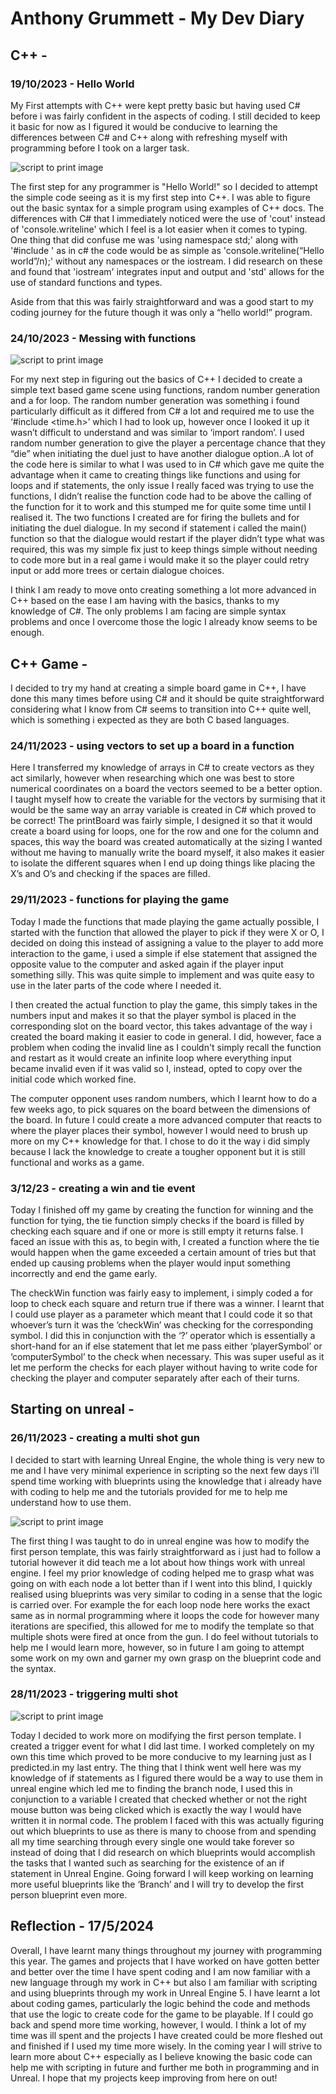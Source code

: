 # Anthony Grummett - My Dev Diary

## C++ -
### 19/10/2023 - Hello World

My First attempts with C++ were kept pretty basic but having used C# before i was fairly confident in the aspects of coding. I still decided to keep it basic for now as I figured it would be conducive to learning the differences between C# and C++ along with refreshing myself with programming before I took on a larger task.

![script to print image](/Screenshots/Hello-World.png?raw=true)

The first step for any programmer is "Hello World!" so I decided to attempt the simple code seeing as it is my first step into C++. I was able to figure out the basic syntax for a simple program using examples of C++ docs. The differences with C# that I immediately noticed were the use of 'cout' instead of 'console.writeline' which I feel is a lot easier when it comes to typing. One thing that did confuse me was 'using namespace std;' along with '#include <iostream>' as in c# the code would be as simple as 'console.writeline(“Hello world”/n);' without any namespaces or the iostream. I did research on these and found that 'iostream' integrates input and output and 'std' allows for the use of standard functions and types. 

Aside from that this was fairly straightforward and was a good start to my coding journey for the future though it was only a “hello world!” program.

### 24/10/2023 - Messing with functions

![script to print image](/Screenshots/cowboys.png?raw=true)

For my next step in figuring out the basics of C++ I decided to create a simple text based game scene using functions, random number generation and a for loop. The random number generation was something i found particularly difficult as it differed from C# a lot and required me to use the ‘#include <time.h>’ which I had to look up, however once I looked it up it wasn’t difficult to understand and was similar to ‘import random’. I used random number generation to give the player a percentage chance that they “die” when initiating the duel just to have another dialogue option..A lot of the code here is similar to what I was used to in C# which gave me quite the advantage when it came to creating things like functions and using for loops and if statements, the only issue I really faced was trying to use the functions, I didn’t realise the function code had to be above the calling of the function for it to work and this stumped me for quite some time until I realised it. The two functions I created are for firing the bullets and for initiating the duel dialogue. In my second if statement i called the main() function so that the dialogue would restart if the player didn’t type what was required, this was my simple fix just to keep things simple without needing to code more but in a real game i would make it so the player could retry input or add more trees or certain dialogue choices. 

I think I am ready to move onto creating something a lot more advanced in C++ based on the ease I am having with the basics, thanks to my knowledge of C#. The only problems I am facing are simple syntax problems and once I overcome those the logic I already know seems to be enough. 

## C++ Game - 
I decided to try my hand at creating a simple board game in C++, I have done this many times before using C# and it should be quite straightforward considering what I know from C# seems to transition into C++ quite well, which is something i expected as they are both C based languages.

### 24/11/2023 - using vectors to set up a board in a function



Here I transferred my knowledge of arrays in C# to create vectors as they act similarly, however when researching which one was best to store numerical coordinates on a board the vectors seemed to be a better option. I taught myself how to create the variable for the vectors by surmising that it would be the same way an array variable is created in C# which proved to be correct! The printBoard was fairly simple, I designed it so that it would create a board using for loops, one for the row and one for the column and spaces, this way the board was created automatically at the sizing I wanted without me having to manually write the board myself, it also makes it easier to isolate the different squares when I end up doing things like placing the X’s and O’s and checking if the spaces are filled.  


### 29/11/2023 - functions for playing the game

Today I made the functions that made playing the game actually possible, I started with the function that allowed the player to pick if they were X or O, I decided on doing this instead of assigning a value to the player to add more interaction to the game, i used a simple if else statement that assigned the opposite value to the computer and asked again if the player input something silly. This was quite simple to implement and was quite easy to use in the later parts of the code where I needed it. 

I then created the actual function to play the game, this simply takes in the numbers input and makes it so that the player symbol is placed in the corresponding slot on the board vector, this takes advantage of the way i created the board making it easier to code in general. I did, however, face a problem when coding the invalid line as I couldn't simply recall the function and restart as it would create an infinite loop where everything input became invalid even if it was valid so I, instead, opted to copy over the initial code which worked fine. 

The computer opponent uses random numbers, which I learnt how to do a few weeks ago, to pick squares on the board between the dimensions of the board. In future I could create a more advanced computer that reacts to where the player places their symbol, however I would need to brush up more on my C++ knowledge for that. I chose to do it the way i did simply because I lack the knowledge to create a tougher opponent but it is still functional and works as a game. 


### 3/12/23 - creating a win and tie event

Today I finished off my game by creating the function for winning and the function for tying, the tie function simply checks if the board is filled by checking each square and if one or more is still empty it returns false. I faced an issue with this as, to begin with, I created a function where the tie would happen when the game exceeded a certain amount of tries but that ended up causing problems when the player would input something incorrectly and end the game early. 

The checkWin function was fairly easy to implement, i simply coded a for loop to check each square and return true if there was a winner. I learnt that I could use player as a parameter which meant that I could code it so that whoever’s turn it was the ‘checkWin’ was checking for the corresponding symbol. I did this in conjunction with the ‘?’ operator which is essentially a short-hand for an if else statement that let me pass either ‘playerSymbol’ or ‘computerSymbol’ to the check when necessary. This was super useful as it let me perform the checks for each player without having to write code for checking the player and computer separately after each of their turns.

## Starting on unreal - 

### 26/11/2023 - creating a multi shot gun

I decided to start with learning Unreal Engine, the whole thing is very new to me and I have very minimal experience in scripting so the next few days i’ll spend time working with blueprints using the knowledge that i already have with coding to help me and the tutorials provided for me to help me understand how to use them.

![script to print image](/Screenshots/multishot.png?raw=true)

The first thing I was taught to do in unreal engine was how to modify the first person template, this was fairly straightforward as i just had to follow a tutorial however it did teach me a lot about how things work with unreal engine. I feel my prior knowledge of coding helped me to grasp what was going on with each node a lot better than if I went into this blind, I quickly realised using blueprints was very similar to coding in a sense that the logic is carried over. For example the for each loop node here works the exact same as in normal programming where it loops the code for however many iterations are specified, this allowed for me to modify the template so that multiple shots were fired at once from the gun. I do feel without tutorials to help me I would learn more, however, so in future I am going to attempt some work on my own and garner my own grasp on the blueprint code and the syntax.

### 28/11/2023 - triggering multi shot

![script to print image](/Screenshots/multi-trigger.png?raw=true)

Today I decided to work more on modifying the first person template. I created a trigger event for what I did last time. I worked completely on my own this time which proved to be more conducive to my learning just as I predicted.in my last entry. The thing that I think went well here was my knowledge of if statements as I figured there would be a way to use them in unreal engine which led me to finding the branch node, I used this in conjunction to a variable I created that checked whether or not the right mouse button was being clicked which is exactly the way I would have written it in normal code. The problem I faced with this was actually figuring out which blueprints to use as there is many to choose from and spending all my time searching through every single one would take forever so instead of doing that I did research on which blueprints would accomplish the tasks that I wanted such as searching for the existence of an if statement in Unreal Engine. Going forward I will keep working on learning more useful blueprints like the ‘Branch’ and I will try to develop the first person blueprint even more.


## Reflection - 17/5/2024

Overall, I have learnt many things throughout my journey with programming this year. The games and projects that I have worked on have gotten better and better over the time I have spent coding and I am now familiar with a new language through my work in C++ but also I am familiar with scripting and using blueprints through my work in Unreal Engine 5. I have learnt a lot about coding games, particularly the logic behind the code and methods that use the logic to create code for the game to be playable. If I could go back and spend more time working, however, I would. I think a lot of my time was ill spent and the projects I have created could be more fleshed out and finished if I used my time more wisely. In the coming year I will strive to learn more about C++ especially as I believe knowing the basic code can help me with scripting in future and further me both in programming and in Unreal. I hope that my projects keep improving from here on out!
